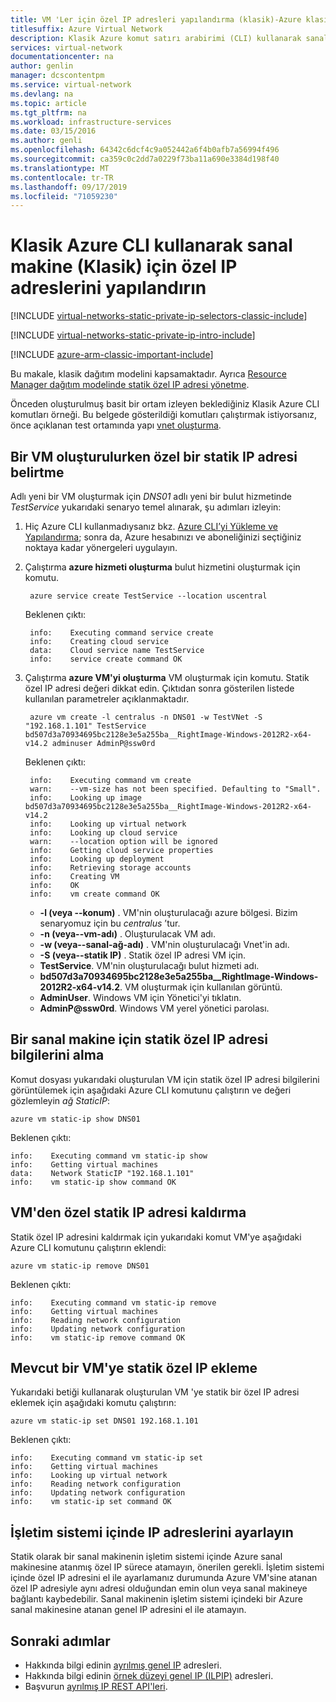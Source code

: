 ```yaml
---
title: VM 'Ler için özel IP adresleri yapılandırma (klasik)-Azure klasik CLı
titlesuffix: Azure Virtual Network
description: Klasik Azure komut satırı arabirimi (CLI) kullanarak sanal makineler (Klasik) için özel IP adresleri yapılandırmayı öğrenin.
services: virtual-network
documentationcenter: na
author: genlin
manager: dcscontentpm
ms.service: virtual-network
ms.devlang: na
ms.topic: article
ms.tgt_pltfrm: na
ms.workload: infrastructure-services
ms.date: 03/15/2016
ms.author: genli
ms.openlocfilehash: 64342c6dcf4c9a052442a6f4b0afb7a56994f496
ms.sourcegitcommit: ca359c0c2dd7a0229f73ba11a690e3384d198f40
ms.translationtype: MT
ms.contentlocale: tr-TR
ms.lasthandoff: 09/17/2019
ms.locfileid: "71059230"
---
```

# <a name="configure-private-ip-addresses-for-a-virtual-machine-classic-using-the-azure-classic-cli"></a>Klasik Azure CLI kullanarak sanal makine (Klasik) için özel IP adreslerini yapılandırın

[!INCLUDE [virtual-networks-static-private-ip-selectors-classic-include](../../includes/virtual-networks-static-private-ip-selectors-classic-include.md)]

[!INCLUDE [virtual-networks-static-private-ip-intro-include](../../includes/virtual-networks-static-private-ip-intro-include.md)]

[!INCLUDE [azure-arm-classic-important-include](../../includes/azure-arm-classic-important-include.md)]

Bu makale, klasik dağıtım modelini kapsamaktadır. Ayrıca [Resource Manager dağıtım modelinde statik özel IP adresi yönetme](virtual-networks-static-private-ip-arm-cli.md).

Önceden oluşturulmuş basit bir ortam izleyen beklediğiniz Klasik Azure CLI komutları örneği. Bu belgede gösterildiği komutları çalıştırmak istiyorsanız, önce açıklanan test ortamında yapı [vnet oluşturma](virtual-networks-create-vnet-classic-cli.md).

## <a name="how-to-specify-a-static-private-ip-address-when-creating-a-vm"></a>Bir VM oluşturulurken özel bir statik IP adresi belirtme
Adlı yeni bir VM oluşturmak için *DNS01* adlı yeni bir bulut hizmetinde *TestService* yukarıdaki senaryo temel alınarak, şu adımları izleyin:

1. Hiç Azure CLI kullanmadıysanız bkz. [Azure CLI’yi Yükleme ve Yapılandırma](/cli/azure/install-cli-version-1.0); sonra da, Azure hesabınızı ve aboneliğinizi seçtiğiniz noktaya kadar yönergeleri uygulayın.
2. Çalıştırma **azure hizmeti oluşturma** bulut hizmetini oluşturmak için komutu.
   
        azure service create TestService --location uscentral
   
    Beklenen çıktı:
   
        info:    Executing command service create
        info:    Creating cloud service
        data:    Cloud service name TestService
        info:    service create command OK
3. Çalıştırma **azure VM'yi oluşturma** VM oluşturmak için komutu. Statik özel IP adresi değeri dikkat edin. Çıktıdan sonra gösterilen listede kullanılan parametreler açıklanmaktadır.
   
        azure vm create -l centralus -n DNS01 -w TestVNet -S "192.168.1.101" TestService bd507d3a70934695bc2128e3e5a255ba__RightImage-Windows-2012R2-x64-v14.2 adminuser AdminP@ssw0rd
   
    Beklenen çıktı:
   
        info:    Executing command vm create
        warn:    --vm-size has not been specified. Defaulting to "Small".
        info:    Looking up image bd507d3a70934695bc2128e3e5a255ba__RightImage-Windows-2012R2-x64-v14.2
        info:    Looking up virtual network
        info:    Looking up cloud service
        warn:    --location option will be ignored
        info:    Getting cloud service properties
        info:    Looking up deployment
        info:    Retrieving storage accounts
        info:    Creating VM
        info:    OK
        info:    vm create command OK
   
   * **-l (veya --konum)** . VM'nin oluşturulacağı azure bölgesi. Bizim senaryomuz için bu *centralus* ’tur.
   * **-n (veya--vm-adı)** . Oluşturulacak VM adı.
   * **-w (veya--sanal-ağ-adı)** . VM'nin oluşturulacağı Vnet'in adı. 
   * **-S (veya--statik IP)** . Statik özel IP adresi VM için.
   * **TestService**. VM'nin oluşturulacağı bulut hizmeti adı.
   * **bd507d3a70934695bc2128e3e5a255ba__RightImage-Windows-2012R2-x64-v14.2**. VM oluşturmak için kullanılan görüntü.
   * **AdminUser**. Windows VM için Yönetici'yi tıklatın.
   * <strong>AdminP@ssw0rd</strong>. Windows VM yerel yönetici parolası.

## <a name="how-to-retrieve-static-private-ip-address-information-for-a-vm"></a>Bir sanal makine için statik özel IP adresi bilgilerini alma
Komut dosyası yukarıdaki oluşturulan VM için statik özel IP adresi bilgilerini görüntülemek için aşağıdaki Azure CLI komutunu çalıştırın ve değeri gözlemleyin *ağ StaticIP*:

    azure vm static-ip show DNS01

Beklenen çıktı:

    info:    Executing command vm static-ip show
    info:    Getting virtual machines
    data:    Network StaticIP "192.168.1.101"
    info:    vm static-ip show command OK

## <a name="how-to-remove-a-static-private-ip-address-from-a-vm"></a>VM'den özel statik IP adresi kaldırma
Statik özel IP adresini kaldırmak için yukarıdaki komut VM'ye aşağıdaki Azure CLI komutunu çalıştırın eklendi:

    azure vm static-ip remove DNS01

Beklenen çıktı:

    info:    Executing command vm static-ip remove
    info:    Getting virtual machines
    info:    Reading network configuration
    info:    Updating network configuration
    info:    vm static-ip remove command OK

## <a name="how-to-add-a-static-private-ip-to-an-existing-vm"></a>Mevcut bir VM'ye statik özel IP ekleme
Yukarıdaki betiği kullanarak oluşturulan VM 'ye statik bir özel IP adresi eklemek için aşağıdaki komutu çalıştırın:

    azure vm static-ip set DNS01 192.168.1.101

Beklenen çıktı:

    info:    Executing command vm static-ip set
    info:    Getting virtual machines
    info:    Looking up virtual network
    info:    Reading network configuration
    info:    Updating network configuration
    info:    vm static-ip set command OK

## <a name="set-ip-addresses-within-the-operating-system"></a>İşletim sistemi içinde IP adreslerini ayarlayın

Statik olarak bir sanal makinenin işletim sistemi içinde Azure sanal makinesine atanmış özel IP sürece atamayın, önerilen gerekli. İşletim sistemi içinde özel IP adresini el ile ayarlamanız durumunda Azure VM'sine atanan özel IP adresiyle aynı adresi olduğundan emin olun veya sanal makineye bağlantı kaybedebilir. Sanal makinenin işletim sistemi içindeki bir Azure sanal makinesine atanan genel IP adresini el ile atamayın.

## <a name="next-steps"></a>Sonraki adımlar
* Hakkında bilgi edinin [ayrılmış genel IP](virtual-networks-reserved-public-ip.md) adresleri.
* Hakkında bilgi edinin [örnek düzeyi genel IP (ILPIP)](virtual-networks-instance-level-public-ip.md) adresleri.
* Başvurun [ayrılmış IP REST API'leri](https://msdn.microsoft.com/library/azure/dn722420.aspx).